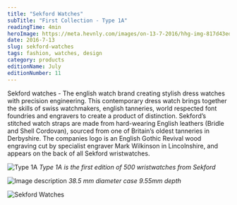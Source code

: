 ```yaml
---
title: "Sekford Watches"
subTitle: "First Collection - Type 1A"
readingTime: 4min
heroImage: https://meta.hevnly.com/images/on-13-7-2016/hhg-img-817d43ed-b02d-42fb-9ab7-09be086775d1.png
date: 2016-7-13
slug: sekford-watches
tags: fashion, watches, design
category: products
editionName: July
editionNumber: 11
---
```


Sekford watches - The english watch brand creating stylish dress watches with precision engineering. This contemporary dress watch brings together the skills of swiss watchmakers, english tanneries, world respected font foundries and engravers to create a product of distinction. Sekford’s stitched watch straps are made from hard-wearing English leathers (Bridle and Shell Cordovan), sourced from one of Britain’s oldest tanneries in Derbyshire. The companies logo is an English Gothic Revival wood engraving cut by specialist engraver Mark Wilkinson in Lincolnshire, and appears on the back of all Sekford wristwatches.

![Type 1A](https://meta.hevnly.com/images/on-13-7-2016/hhg-img-cffceda5-1c2f-44d4-b9c0-65f3d486de0b.png)
*Type 1A is the first edition of 500 wristwatches from Sekford*

![Image description](https://meta.hevnly.com/images/on-13-7-2016/hhg-img-40e56f1e-cd1a-4408-8abf-d6e44a73097d.png)
*38.5 mm diameter case 9.55mm depth*

![Sekford Watches](https://meta.hevnly.com/images/on-13-7-2016/hhg-img-28b52ab2-cfb1-4861-9bf0-82d3cd1516e3.png)
